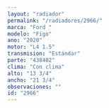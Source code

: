 ```yaml
---
layout: "radiador"
permalink: "/radiadores/2966/"
marca: "Ford "
modelo: "Figo"
ano: "2020"
motor: "L4 1.5"
transmision: "Estándar"
parte: "438402"
clima: "Con clima"
alto: "13 3/4"
ancho: "21 3/4"
observaciones: ""
id: "2966"
---
```


